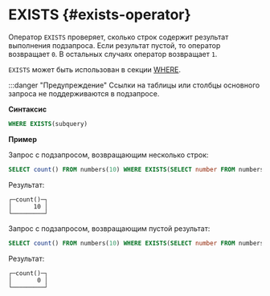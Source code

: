 # EXISTS {#exists-operator}

Оператор `EXISTS` проверяет, сколько строк содержит результат выполнения подзапроса. Если результат пустой, то оператор возвращает `0`. В остальных случаях оператор возвращает `1`.

`EXISTS` может быть использован в секции [WHERE](../../sql-reference/statements/select/where.md).

:::danger "Предупреждение"
    Ссылки на таблицы или столбцы основного запроса не поддерживаются в подзапросе. 

**Синтаксис**

```sql
WHERE EXISTS(subquery)
```

**Пример**

Запрос с подзапросом, возвращающим несколько строк:

``` sql
SELECT count() FROM numbers(10) WHERE EXISTS(SELECT number FROM numbers(10) WHERE number > 8);
```

Результат:

``` text
┌─count()─┐
│      10 │
└─────────┘
```

Запрос с подзапросом, возвращающим пустой результат:

``` sql
SELECT count() FROM numbers(10) WHERE EXISTS(SELECT number FROM numbers(10) WHERE number > 11);
```

Результат:

``` text
┌─count()─┐
│       0 │
└─────────┘
```
